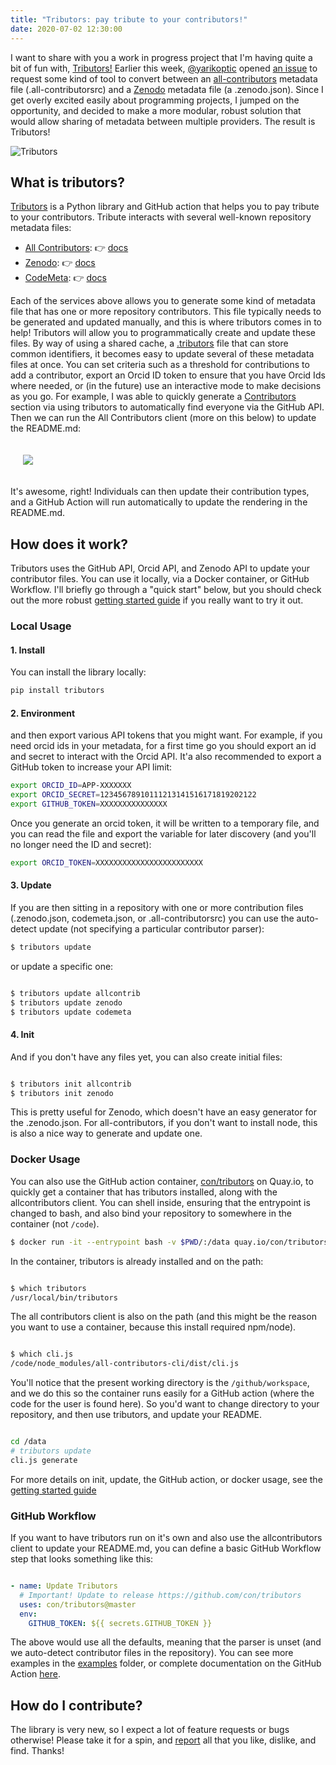 ```yaml
---
title: "Tributors: pay tribute to your contributors!"
date: 2020-07-02 12:30:00
---
```


I want to share with you a work in progress project that I'm having quite a bit of fun with, 
<a href="https://con.github.io/tributors" target="_blank">Tributors!</a> Earlier this week, 
<a href="https://github.com/yarikoptic" target="_blank">@yarikoptic</a> opened
<a href="https://github.com/con/tributors/issues/1" target="_blank">an issue</a>
to request some kind of tool to convert between an <a href="https://allcontributors.org/docs/en/emoji-key" target="_blank">all-contributors</a> 
metadata file (.all-contributorsrc) and a <a href="https://zenodo.org" target="_blank">Zenodo</a> metadata file (a .zenodo.json). 
Since I get overly excited easily about programming projects, I jumped on the opportunity, and decided
to make a more modular, robust solution that would allow sharing of metadata
between multiple providers. The result is Tributors!

![Tributors](https://raw.githubusercontent.com/con/tributors/master/docs/assets/img/logo.png)

## What is tributors?

<a href="https://con.github.io/tributors" target="_blank">Tributors</a> is a Python library and GitHub action that helps you to pay tribute to your
contributors. Tribute interacts with several well-known repository metadata files:

<ul class="custom-counter">
 <li><a href="https://github.com/all-contributors" target="_blank">All Contributors</a>: 👉️ <a href="https://con.github.io/tributors/docs/parsers/allcontrib" target="_blank">docs</a></li>
 <li><a href="https://zenodo.org" target="_blank">Zenodo</a>: 👉️ <a href="https://con.github.io/tributors/docs/parsers/zenodo" target="_blank">docs</a></li>
 <li><a href="https://codemeta.github.io" target="_blank">CodeMeta</a>: 👉️ <a href="https://con.github.io/tributors/docs/parsers/codemeta" target="_blank">docs</a></li>
</ul>


Each of the services above allows you to generate some kind of metadata file
that has one or more repository contributors. This file typically needs to be
generated and updated manually, and this is where tributors comes in to help!
Tributors will allow you to programmatically create and update these files.
By way of using a shared cache, a <a href="https://con.github.io/tributors/docs/tributors" target="_blank">.tributors</a> 
file that can store common identifiers, it becomes easy to update several of these metadata files at once.
You can set criteria such as a threshold for contributions to add a contributor,
export an Orcid ID token to ensure that you have Orcid Ids where needed,
or (in the future) use an interactive mode to make decisions as you go. For example,
I was able to quickly generate a <a href="https://github.com/usrse/usrse.github.io#contributors" target="_blank">Contributors</a>
section via using tributors to automatically find everyone via the GitHub API. Then we can
run the All Contributors client (more on this below) to update the README.md:

<div style="padding:20px">
<img src="https://raw.githubusercontent.com/vsoch/vsoch.github.io/master/assets/images/posts/tributors/contributors.png">
</div>

It's awesome, right! Individuals can then update their contribution types, and
a GitHub Action will run automatically to update the rendering in the README.md.

## How does it work?

Tributors uses the GitHub API, Orcid API, and Zenodo API to update your contributor
files. You can use it locally, via a Docker container, or GitHub Workflow.  I'll
briefly go through a "quick start" below, but you should check out the more robust
<a href="https://con.github.io/tributors/docs/getting-started" target="_blank">
getting started guide</a> if you really want to try it out.


### Local Usage

#### 1. Install

You can install the library locally:

```bash
pip install tributors
```

#### 2. Environment

and then export various API tokens that you might want.
For example, if you need orcid ids in your metadata, for a first time go you
should export an id and secret to interact with the Orcid API. It'a also recommended
to export a GitHub token to increase your API limit:

```bash
export ORCID_ID=APP-XXXXXXX
export ORCID_SECRET=12345678910111213141516171819202122
export GITHUB_TOKEN=XXXXXXXXXXXXXXX
```

Once you generate an orcid token, it will be written to a temporary file,
and you can read the file and export the variable for later discovery (and you'll
no longer need the ID and secret):

```bash
export ORCID_TOKEN=XXXXXXXXXXXXXXXXXXXXXXXX
```

#### 3. Update

If you are then sitting in a repository with one or more contribution files
(.zenodo.json, codemeta.json, or .all-contributorsrc) you can use the auto-detect
update (not specifying a particular contributor parser):

```bash
$ tributors update
```

or update a specific one:

```bash

$ tributors update allcontrib
$ tributors update zenodo
$ tributors update codemeta

```

#### 4. Init

And if you don't have any files yet, you can also create initial files:

```bash

$ tributors init allcontrib
$ tributors init zenodo

```

This is pretty useful for Zenodo, which doesn't have an easy generator for
the .zenodo.json. For all-contributors, if you don't want to install node,
this is also a nice way to generate and update one. 


### Docker Usage

You can also use the GitHub action container, [con/tributors](https://quay.io/repository/con/tributors?tab=tags) 
on Quay.io, to quickly get a container that has tributors installed, along with the allcontributors client.
You can shell inside, ensuring that the entrypoint is changed to bash, and also 
bind your repository to somewhere in the container (not `/code`).

```bash
$ docker run -it --entrypoint bash -v $PWD/:/data quay.io/con/tributors
```

In the container, tributors is already installed and on the path:

```bash

$ which tributors
/usr/local/bin/tributors

```

The all contributors client is also on the path (and this might be
the reason you want to use a container, because this install required npm/node).

```bash

$ which cli.js
/code/node_modules/all-contributors-cli/dist/cli.js

```

You'll notice that the present working directory is the `/github/workspace`,
and we do this so the container runs easily for a GitHub action (where the 
code for the user is found here). So you'd want to change directory to your
repository, and then use tributors, and update your README.

```bash

cd /data
# tributors update
cli.js generate

```

For more details on init, update, the GitHub action, or docker usage, see the 
<a href="https://con.github.io/tributors/docs/getting-started" target="_blank">
getting started guide</a>
 
### GitHub Workflow

If you want to have tributors run on it's own and also use the allcontributors client
to update your README.md, you can define a basic GitHub Workflow step that looks something
like this:

```yaml

- name: Update Tributors
  # Important! Update to release https://github.com/con/tributors
  uses: con/tributors@master
  env:
    GITHUB_TOKEN: ${{ secrets.GITHUB_TOKEN }}

```

The above would use all the defaults, meaning that the parser is unset (and
we auto-detect contributor files in the repository). You can see more examples
in the [examples](https://github.com/con/tributors/blob/master/examples/) folder,
or complete documentation on the GitHub Action [here](https://con.github.io/tributors/docs/getting-started#github-workflows).

## How do I contribute?

The library is very new, so I expect a lot of feature requests or bugs otherwise!
Please take it for a spin, and <a href="https://github.com/con/tributors" target="_blank">report</a> all that you like, dislike, and find.
Thanks!
